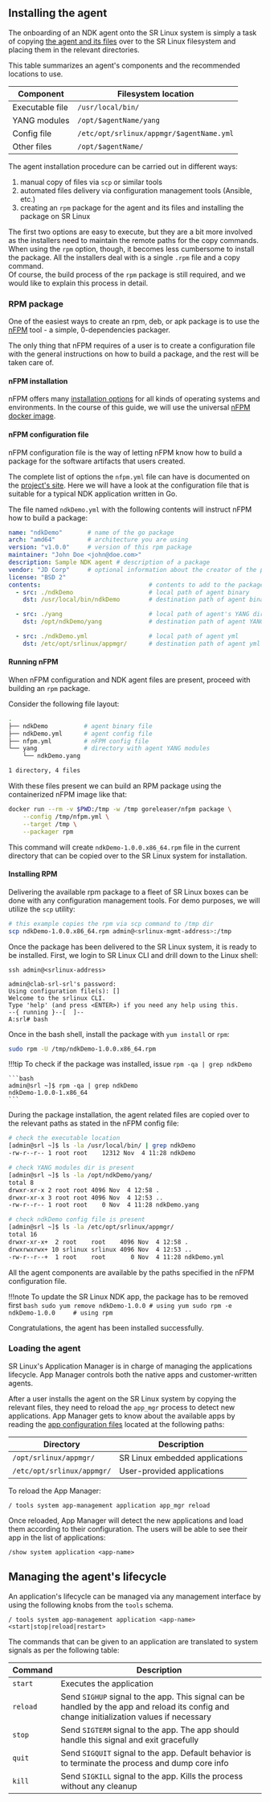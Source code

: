 ## Installing the agent

The onboarding of an NDK agent onto the SR Linux system is simply a task of copying [the agent and its files](agent.md) over to the SR Linux filesystem and placing them in the relevant directories.

This table summarizes an agent's components and the recommended locations to use.

| Component       | Filesystem location                      |
| --------------- | ---------------------------------------- |
| Executable file | `/usr/local/bin/`                        |
| YANG modules    | `/opt/$agentName/yang`                   |
| Config file     | `/etc/opt/srlinux/appmgr/$agentName.yml` |
| Other files     | `/opt/$agentName/`                       |

The agent installation procedure can be carried out in different ways:

1. manual copy of files via `scp` or similar tools
2. automated files delivery via configuration management tools (Ansible, etc.)
3. creating an `rpm` package for the agent and its files and installing the package on SR Linux

The first two options are easy to execute, but they are a bit more involved as the installers need to maintain the remote paths for the copy commands. When using the `rpm` option, though, it becomes less cumbersome to install the package. All the installers deal with is a single `.rpm` file and a copy command.  
Of course, the build process of the `rpm` package is still required, and we would like to explain this process in detail.

### RPM package
One of the easiest ways to create an rpm, deb, or apk package is to use the [nFPM][nFPM] tool - a simple, 0-dependencies packager.

The only thing that nFPM requires of a user is to create a configuration file with the general instructions on how to build a package, and the rest will be taken care of.

#### nFPM installation
nFPM offers many [installation options](https://nfpm.goreleaser.com/install/) for all kinds of operating systems and environments. In the course of this guide, we will use the universal [nFPM docker image](https://nfpm.goreleaser.com/install/#running-with-docker).

#### nFPM configuration file
nFPM configuration file is the way of letting nFPM know how to build a package for the software artifacts that users created.

The complete list of options the `nfpm.yml` file can have is documented on the [project's site](https://nfpm.goreleaser.com/configuration/). Here we will have a look at the configuration file that is suitable for a typical NDK application written in Go.

The file named `ndkDemo.yml` with the following contents will instruct nFPM how to build a package:

```yaml
name: "ndkDemo"       # name of the go package
arch: "amd64"         # architecture you are using 
version: "v1.0.0"     # version of this rpm package
maintainer: "John Doe <john@doe.com>"
description: Sample NDK agent # description of a package
vendor: "JD Corp"     # optional information about the creator of the package
license: "BSD 2"
contents:                              # contents to add to the package
  - src: ./ndkDemo                     # local path of agent binary
    dst: /usr/local/bin/ndkDemo        # destination path of agent binary

  - src: ./yang                        # local path of agent's YANG directory
    dst: /opt/ndkDemo/yang             # destination path of agent YANG

  - src: ./ndkDemo.yml                 # local path of agent yml
    dst: /etc/opt/srlinux/appmgr/      # destination path of agent yml
```

#### Running nFPM
When nFPM configuration and NDK agent files are present, proceed with building an `rpm` package.

Consider the following file layout:

```bash
.
├── ndkDemo          # agent binary file
├── ndkDemo.yml      # agent config file
├── nfpm.yml         # nFPM config file
└── yang             # directory with agent YANG modules
    └── ndkDemo.yang

1 directory, 4 files
```

With these files present we can build an RPM package using the containerized nFPM image like that:

```bash
docker run --rm -v $PWD:/tmp -w /tmp goreleaser/nfpm package \
    --config /tmp/nfpm.yml \
    --target /tmp \
    --packager rpm
```

This command will create `ndkDemo-1.0.0.x86_64.rpm` file in the current directory that can be copied over to the SR Linux system for installation.

#### Installing RPM
Delivering the available rpm package to a fleet of SR Linux boxes can be done with any configuration management tools. For demo purposes, we will utilize the `scp` utility:

```bash
# this example copies the rpm via scp command to /tmp dir
scp ndkDemo-1.0.0.x86_64.rpm admin@<srlinux-mgmt-address>:/tmp
```

Once the package has been delivered to the SR Linux system, it is ready to be installed. First, we login to SR Linux CLI and drill down to the Linux shell:

```
ssh admin@<srlinux-address>

admin@clab-srl-srl's password: 
Using configuration file(s): []
Welcome to the srlinux CLI.
Type 'help' (and press <ENTER>) if you need any help using this.
--{ running }--[  ]--
A:srl# bash
```

Once in the bash shell, install the package with `yum install` or `rpm`:

```bash
sudo rpm -U /tmp/ndkDemo-1.0.0.x86_64.rpm
```

!!!tip
    To check if the package was installed, issue `rpm -qa | grep ndkDemo`

    ```bash
    admin@srl ~]$ rpm -qa | grep ndkDemo
    ndkDemo-1.0.0-1.x86_64
    ```

During the package installation, the agent related files are copied over to the relevant paths as stated in the nFPM config file:

```bash
# check the executable location
[admin@srl ~]$ ls -la /usr/local/bin/ | grep ndkDemo
-rw-r--r-- 1 root root    12312 Nov  4 11:28 ndkDemo

# check YANG modules dir is present
[admin@srl ~]$ ls -la /opt/ndkDemo/yang/
total 8
drwxr-xr-x 2 root root 4096 Nov  4 12:58 .
drwxr-xr-x 3 root root 4096 Nov  4 12:53 ..
-rw-r--r-- 1 root root    0 Nov  4 11:28 ndkDemo.yang

# check ndkDemo config file is present
[admin@srl ~]$ ls -la /etc/opt/srlinux/appmgr/
total 16
drwxr-xr-x+  2 root    root    4096 Nov  4 12:58 .
drwxrwxrwx+ 10 srlinux srlinux 4096 Nov  4 12:53 ..
-rw-r--r--+  1 root    root       0 Nov  4 11:28 ndkDemo.yml
```

All the agent components are available by the paths specified in the nFPM configuration file.

!!!note
    To update the SR Linux NDK app, the package has to be removed first
    ```bash
    sudo yum remove ndkDemo-1.0.0 # using yum
    sudo rpm -e ndkDemo-1.0.0     # using rpm
    ```

Congratulations, the agent has been installed successfully.

### Loading the agent
SR Linux's Application Manager is in charge of managing the applications lifecycle. App Manager controls both the native apps and customer-written agents.

After a user installs the agent on the SR Linux system by copying the relevant files, they need to reload the `app_mgr` process to detect new applications. App Manager gets to know about the available apps by reading the [app configuration files](agent.md#configuration-file) located at the following paths:

| Directory                  | Description                    |
| -------------------------- | ------------------------------ |
| `/opt/srlinux/appmgr/`     | SR Linux embedded applications |
| `/etc/opt/srlinux/appmgr/` | User-provided applications     |

To reload the App Manager:

```
/ tools system app-management application app_mgr reload
```

Once reloaded, App Manager will detect the new applications and load them according to their configuration. The users will be able to see their app in the list of applications:

```
/show system application <app-name>
```

## Managing the agent's lifecycle
An application's lifecycle can be managed via any management interface by using the following knobs from the `tools` schema.

```
/ tools system app-management application <app-name> <start|stop|reload|restart>
```

The commands that can be given to an application are translated to system signals as per the following table:

| Command  | Description                                                                                                                                |
| -------- | ------------------------------------------------------------------------------------------------------------------------------------------ |
| `start`  | Executes the application                                                                                                                   |
| `reload` | Send `SIGHUP` signal to the app. This signal can be handled by the app and reload its config and change initialization values if necessary |
| `stop`   | Send `SIGTERM` signal to the app. The app should handle this signal and exit gracefully                                                    |
| `quit`   | Send `SIGQUIT` signal to the app. Default behavior is to terminate the process and dump core info                                          |
| `kill`   | Send `SIGKILL` signal to the app. Kills the process without any cleanup                                                                    |

[nFPM]: https://nfpm.goreleaser.com/